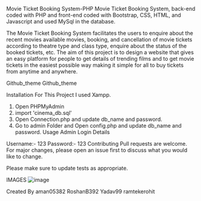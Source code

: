Movie Ticket Booking System-PHP
Movie Ticket Booking System, back-end coded with PHP and front-end coded with Bootstrap, CSS, HTML, and Javascript and used MySql in the database.

The Movie Ticket Booking System facilitates the users to enquire about the recent movies available movies, booking, and cancellation of movie tickets according to theatre type and class type, enquire about the status of the booked tickets, etc. The aim of this project is to design a website that gives an easy platform for people to get details of trending films and to get movie tickets in the easiest possible way making it simple for all to buy tickets from anytime and anywhere.

Github_theme
Github_theme

Installation
For This Project I used Xampp.

1) Open PHPMyAdmin
2) import 'cinema_db.sql'
3) Open Connection.php and update db_name and password.
4) Go to admin Folder and Open config.php and update db_name and password.
Usage
Admin Login Details

Username:- 123
Password:- 123
Contributing
Pull requests are welcome. For major changes, please open an issue first to discuss what you would like to change.

Please make sure to update tests as appropriate.

IMAGES
![image](https://github.com/user-attachments/assets/94838283-5813-4cde-be2b-f547438dd855)






























Created By
aman05382 RoshanB392 Yadav99 ramtekerohit
